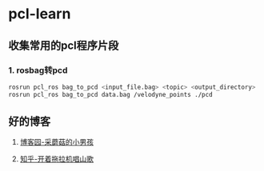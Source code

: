 # pcl-learn

## 收集常用的pcl程序片段

### 1. rosbag转pcd

```bash
rosrun pcl_ros bag_to_pcd <input_file.bag> <topic> <output_directory>
rosrun pcl_ros bag_to_pcd data.bag /velodyne_points ./pcd
```

## 好的博客

1. [博客园-采蘑菇的小男孩](https://www.cnblogs.com/flyinggod/)

2. [知乎-开着拖拉机唱山歌](https://www.zhihu.com/people/li-shao-nian-61)

